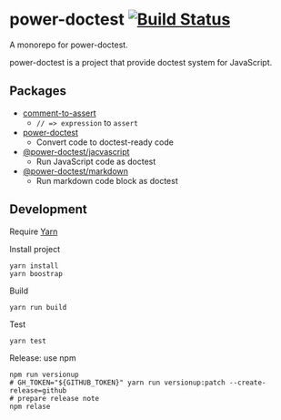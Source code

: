 # power-doctest [![Build Status](https://travis-ci.org/azu/power-doctest.svg?branch=master)](https://travis-ci.org/azu/power-doctest)

A monorepo for power-doctest.

power-doctest is a project that provide doctest system for JavaScript.

## Packages

- [comment-to-assert](./packages/comment-to-assert)
    - `// => expression` to `assert`
- [power-doctest](./packages/power-doctest)
    - Convert code to doctest-ready code
- [@power-doctest/jacvascript](./packages/@power-doctest/javascript)
    - Run JavaScript code as doctest
- [@power-doctest/markdown](./packages/@power-doctest/markdown)
    - Run markdown code block as doctest

## Development

Require [Yarn](https://yarnpkg.com/)

Install project

    yarn install
    yarn boostrap

Build

    yarn run build

Test

    yarn test
    
Release: use npm

    npm run versionup
    # GH_TOKEN="${GITHUB_TOKEN}" yarn run versionup:patch --create-release=github
    # prepare release note
    npm relase
